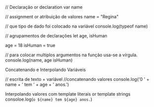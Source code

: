 // Declaração or declaration
var name

// assignment or atribuição de valores
name = "Regina"

// que tipo de dado foi colocado na variável
console.log(typeof name)

// agrupamentos de declarações 
let age, isHuman

age = 18
isHuman = true

// para colocar multiplos argumentos na função usa-se a vírgula.
console.log(name, age isHuman) 

Concatenando e Interpolando Variáveis

// escrita de texto + variável
//concatenando valores
console.log('0 ' + name + ' tem ' + age + ' anos.')

Interpolando valores com template literais or template strings
consoloe.log(`o ${name} tem ${age} anos.`)